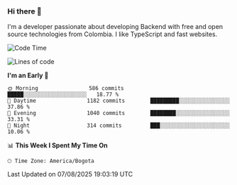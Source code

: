 ### Hi there 👋

I'm a developer passionate about developing Backend with free and open source technologies from Colombia. I like TypeScript and fast websites.

<!--START_SECTION:waka-->
![Code Time](http://img.shields.io/badge/Code%20Time-5%2C769%20hrs%2019%20mins-blue)

![Lines of code](https://img.shields.io/badge/From%20Hello%20World%20I%27ve%20Written-5.9%20million%20lines%20of%20code-blue)

**I'm an Early 🐤** 

```text
🌞 Morning                586 commits         █████░░░░░░░░░░░░░░░░░░░░   18.77 % 
🌆 Daytime                1182 commits        █████████░░░░░░░░░░░░░░░░   37.86 % 
🌃 Evening                1040 commits        ████████░░░░░░░░░░░░░░░░░   33.31 % 
🌙 Night                  314 commits         ███░░░░░░░░░░░░░░░░░░░░░░   10.06 % 
```


📊 **This Week I Spent My Time On** 

```text
🕑︎ Time Zone: America/Bogota
```


 Last Updated on 07/08/2025 19:03:19 UTC
<!--END_SECTION:waka-->
